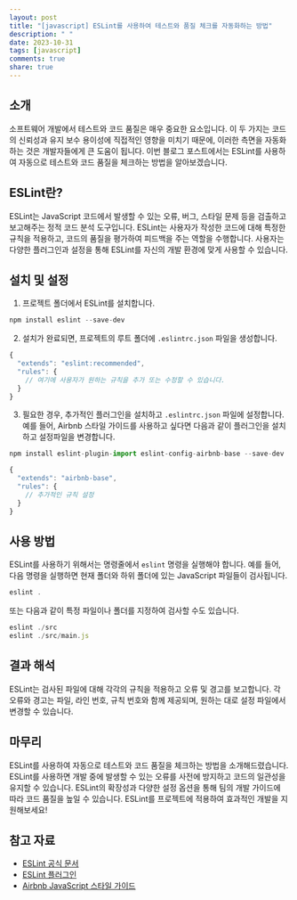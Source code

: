 ```yaml
---
layout: post
title: "[javascript] ESLint를 사용하여 테스트와 품질 체크를 자동화하는 방법"
description: " "
date: 2023-10-31
tags: [javascript]
comments: true
share: true
---
```


## 소개

소프트웨어 개발에서 테스트와 코드 품질은 매우 중요한 요소입니다. 이 두 가지는 코드의 신뢰성과 유지 보수 용이성에 직접적인 영향을 미치기 때문에, 이러한 측면을 자동화하는 것은 개발자들에게 큰 도움이 됩니다. 이번 블로그 포스트에서는 ESLint를 사용하여 자동으로 테스트와 코드 품질을 체크하는 방법을 알아보겠습니다.

## ESLint란?

ESLint는 JavaScript 코드에서 발생할 수 있는 오류, 버그, 스타일 문제 등을 검출하고 보고해주는 정적 코드 분석 도구입니다. ESLint는 사용자가 작성한 코드에 대해 특정한 규칙을 적용하고, 코드의 품질을 평가하여 피드백을 주는 역할을 수행합니다. 사용자는 다양한 플러그인과 설정을 통해 ESLint를 자신의 개발 환경에 맞게 사용할 수 있습니다.

## 설치 및 설정

1. 프로젝트 폴더에서 ESLint를 설치합니다.

```javascript
npm install eslint --save-dev
```

2. 설치가 완료되면, 프로젝트의 루트 폴더에 `.eslintrc.json` 파일을 생성합니다.

```javascript
{
  "extends": "eslint:recommended",
  "rules": {
    // 여기에 사용자가 원하는 규칙을 추가 또는 수정할 수 있습니다.
  }
}
```

3. 필요한 경우, 추가적인 플러그인을 설치하고 `.eslintrc.json` 파일에 설정합니다. 예를 들어, Airbnb 스타일 가이드를 사용하고 싶다면 다음과 같이 플러그인을 설치하고 설정파일을 변경합니다.

```javascript
npm install eslint-plugin-import eslint-config-airbnb-base --save-dev
```

```javascript
{
  "extends": "airbnb-base",
  "rules": {
    // 추가적인 규칙 설정
  }
}
```

## 사용 방법

ESLint를 사용하기 위해서는 명령줄에서 `eslint` 명령을 실행해야 합니다. 예를 들어, 다음 명령을 실행하면 현재 폴더와 하위 폴더에 있는 JavaScript 파일들이 검사됩니다.

```javascript
eslint .
```

또는 다음과 같이 특정 파일이나 폴더를 지정하여 검사할 수도 있습니다.

```javascript
eslint ./src
eslint ./src/main.js
```

## 결과 해석

ESLint는 검사된 파일에 대해 각각의 규칙을 적용하고 오류 및 경고를 보고합니다. 각 오류와 경고는 파일, 라인 번호, 규칙 번호와 함께 제공되며, 원하는 대로 설정 파일에서 변경할 수 있습니다.

## 마무리

ESLint를 사용하여 자동으로 테스트와 코드 품질을 체크하는 방법을 소개해드렸습니다. ESLint를 사용하면 개발 중에 발생할 수 있는 오류를 사전에 방지하고 코드의 일관성을 유지할 수 있습니다. ESLint의 확장성과 다양한 설정 옵션을 통해 팀의 개발 가이드에 따라 코드 품질을 높일 수 있습니다. ESLint를 프로젝트에 적용하여 효과적인 개발을 지원해보세요!

## 참고 자료

- [ESLint 공식 문서](https://eslint.org/docs/user-guide/getting-started)
- [ESLint 플러그인](https://eslint.org/docs/user-guide/configuring/plugins)
- [Airbnb JavaScript 스타일 가이드](https://github.com/airbnb/javascript)